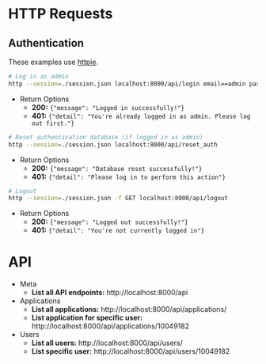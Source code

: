 # HTTP Requests

## Authentication

These examples use [httpie](https://httpie.io/).

```bash
# Log in as admin
http --session=./session.json localhost:8000/api/login email==admin password==admin
```

- Return Options
  - **200:** `{"message": "Logged in successfully!"}`
  - **401:** `{"detail": "You're already logged in as admin. Please log out first."}`

```bash
# Reset authentication database (if logged in as admin)
http --session=./session.json localhost:8000/api/reset_auth
```

- Return Options
  - **200:** `{"message": "Database reset successfully!"}`
  - **401:** `{"detail": "Please log in to perform this action"}`

```bash
# Logout
http --session=./session.json -f GET localhost:8000/api/logout
```

- Return Options
  - **200:** `{"message": "Logged out successfully!"}`
  - **401:** `{"detail": "You're not currently logged in"}`

# API

- Meta
  - **List all API endpoints:** http://localhost:8000/api
- Applications
  - **List all applications:** http://localhost:8000/api/applications/
  - **List application for specific user:** http://localhost:8000/api/applications/10049182
- Users
  - **List all users:** http://localhost:8000/api/users/
  - **List specific user:** http://localhost:8000/api/users/10049182